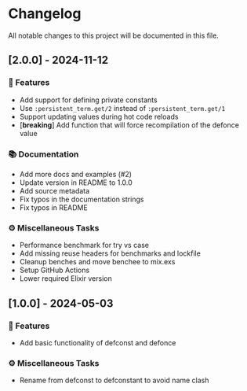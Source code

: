 # Changelog

All notable changes to this project will be documented in this file.

## [2.0.0] - 2024-11-12

### 🚀 Features

- Add support for defining private constants
- Use `:persistent_term.get/2` instead of `:persistent_term.get/1`
- Support updating values during hot code reloads
- [**breaking**] Add function that will force recompilation of the defonce value

### 📚 Documentation

- Add more docs and examples (#2)
- Update version in README to 1.0.0
- Add source metadata
- Fix typos in the documentation strings
- Fix typos in README

### ⚙️ Miscellaneous Tasks

- Performance benchmark for try vs case
- Add missing reuse headers for benchmarks and lockfile
- Cleanup benches and move benchee to mix.exs
- Setup GitHub Actions
- Lower required Elixir version

## [1.0.0] - 2024-05-03

### 🚀 Features

- Add basic functionality of defconst and defonce

### ⚙️ Miscellaneous Tasks

- Rename from defconst to defconstant to avoid name clash

<!-- generated by git-cliff -->
